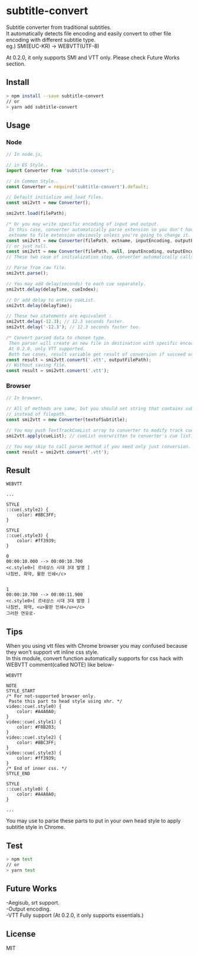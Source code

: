 # subtitle-convert
Subtitle converter from traditional subtitles.  
It automatically detects file encoding and easily convert to other file encoding with different subtitle type.  
eg.) SMI(EUC-KR) -> WEBVTT(UTF-8)  

At 0.2.0, it only supports SMI and VTT only. Please check Future Works section.

## Install
``` bash
> npm install --save subtitle-convert
// or
> yarn add subtitle-convert
```

## Usage
### Node
``` js
// In node.js,

// in ES Style..
import Converter from 'subtitle-convert';

// in Common Style..
const Converter = require('subtitle-convert').default;

// Default initialize and load files.
const smi2vtt = new Converter();

smi2vtt.load(filePath);

/* Or you may write specific encoding of input and output.
 In this case, converter automatically parse extension so you don't have to set
 extname to file extension obviously unless you're going to change it. So, */
const smi2vtt = new Converter(filePath, extname, inputEncoding, outputEncoding);
// or just null.
const smi2vtt = new Converter(filePath, null, inputEncoding, outputEncoding);
// These two case of initialization step, converter automatically calls load function.

// Parse from raw file.
smi2vtt.parse();

// You may add delay(seconds) to each cue separately.
smi2vtt.delay(delayTime, cueIndex);

// Or add delay to entire cueList.
smi2vtt.delay(delayTime);

// These two statements are equivalent :
smi2vtt.delay(-12.3); // 12.3 seconds faster.
smi2vtt.delay('-12.3'); // 12.3 seconds faster too.

/* Convert parsed data to chosen type.
 Then parser will create an new file in destination with specific encoding.
 At 0.2.0, only VTT supported.
 Both two cases, result variable get result of conversion if succeed or get false. */
const result = smi2vtt.convert('.vtt', outputFilePath);
// Without saving file.
const result = smi2vtt.convert('.vtt');


```
### Browser
``` js
// In browser,

// All of methods are same, but you should set string that contains subtitle details
// instead of filepath.
const smi2vtt = new Converter(textofSubtitle);

// You may push TextTrackCueList array to converter to modify track cue list.
smi2vtt.apply(cueList); // cueList overwritten to converter's cue list.

// You may skip to call parse method if you need only just conversion.
const result = smi2vtt.convert('.vtt');
```


## Result
```
WEBVTT

...

STYLE
::cue(.style2) {
	color: #8BC3FF;
}

STYLE
::cue(.style3) {
	color: #ff3939;
}

0
00:00:10.000 --> 00:00:10.700
<c.style0>[ 르네상스 시대 3대 발명 ]
나침반, 화약, 활판 인쇄</c>


1
00:00:10.700 --> 00:00:11.900
<c.style0>[ 르네상스 시대 3대 발명 ]
나침반, 화약, <u>활판 인쇄</u></c>
그러한 연유로-
```



## Tips
When you using vtt files with Chrome browser you may confused because they won't support vtt inline css style.  
In this module, convert function automatically supports for css hack with WEBVTT comment(called NOTE) like below-
```
WEBVTT

NOTE
STYLE_START
/* For not-supported browser only.
 Paste this part to head style using xhr. */
video::cue(.style0) {
	color: #A4A0A0;
}
video::cue(.style1) {
	color: #F8B203;
}
video::cue(.style2) {
	color: #8BC3FF;
}
video::cue(.style3) {
	color: #ff3939;
}
/* End of inner css. */
STYLE_END

STYLE
::cue(.style0) {
	color: #A4A0A0;
}

...
```
You may use to parse these parts to put in your own head style to apply subtitle style in Chrome.

## Test
``` bash
> npm test
// or
> yarn test
```

## Future Works
-Aegisub, srt support.  
-Output encoding.  
-VTT Fully support (At 0.2.0, it only supports essentials.)

## License

MIT
